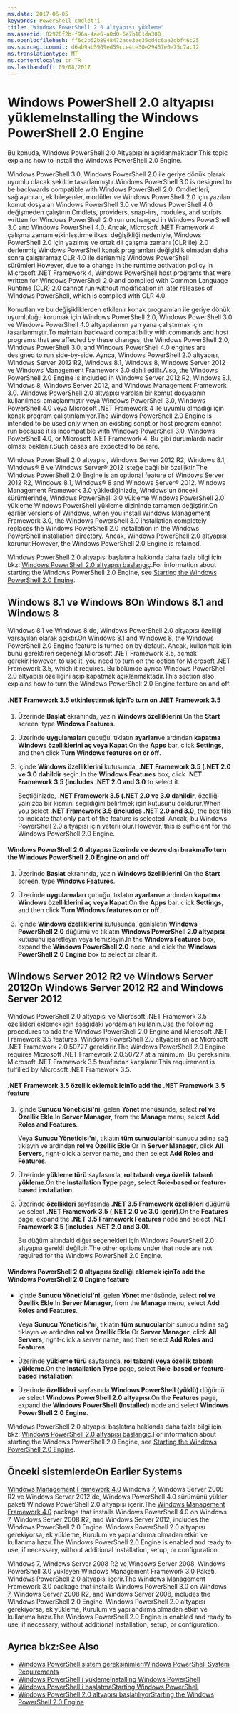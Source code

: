 ```yaml
---
ms.date: 2017-06-05
keywords: PowerShell cmdlet'i
title: "Windows PowerShell 2.0 altyapısı yükleme"
ms.assetid: 82928f2b-f96a-4ae6-a0d0-6e7b181da308
ms.openlocfilehash: ff6c2b52b8948472ace3ee35cd4c6aa2dbf46c25
ms.sourcegitcommit: d6ab9ab5909ed59cce4ce30e29457e0e75c7ac12
ms.translationtype: MT
ms.contentlocale: tr-TR
ms.lasthandoff: 09/08/2017
---
```

# <a name="installing-the-windows-powershell-20-engine"></a><span data-ttu-id="87bc8-103">Windows PowerShell 2.0 altyapısı yükleme</span><span class="sxs-lookup"><span data-stu-id="87bc8-103">Installing the Windows PowerShell 2.0 Engine</span></span>
<span data-ttu-id="87bc8-104">Bu konuda, Windows PowerShell 2.0 Altyapısı'nı açıklanmaktadır.</span><span class="sxs-lookup"><span data-stu-id="87bc8-104">This topic explains how to install the Windows PowerShell 2.0 Engine.</span></span>

<span data-ttu-id="87bc8-105">Windows PowerShell 3.0, Windows PowerShell 2.0 ile geriye dönük olarak uyumlu olacak şekilde tasarlanmıştır.</span><span class="sxs-lookup"><span data-stu-id="87bc8-105">Windows PowerShell 3.0 is designed to be backwards compatible with Windows PowerShell 2.0.</span></span> <span data-ttu-id="87bc8-106">Cmdlet'leri, sağlayıcıları, ek bileşenler, modüller ve Windows PowerShell 2.0 için yazılan komut dosyaları Windows PowerShell 3.0 ve Windows PowerShell 4.0 değişmeden çalıştırın.</span><span class="sxs-lookup"><span data-stu-id="87bc8-106">Cmdlets, providers, snap-ins, modules, and scripts written for Windows PowerShell 2.0 run unchanged in Windows PowerShell 3.0 and Windows PowerShell 4.0.</span></span> <span data-ttu-id="87bc8-107">Ancak, Microsoft .NET Framework 4 çalışma zamanı etkinleştirme ilkesi değişikliği nedeniyle, Windows PowerShell 2.0 için yazılmış ve ortak dil çalışma zamanı (CLR ile) 2.0 derlenmiş Windows PowerShell konak programları değişiklik olmadan daha sonra çalıştıramaz CLR 4.0 ile derlenmiş Windows PowerShell sürümleri.</span><span class="sxs-lookup"><span data-stu-id="87bc8-107">However, due to a change in the runtime activation policy in Microsoft .NET Framework 4, Windows PowerShell host programs that were written for Windows PowerShell 2.0 and compiled with Common Language Runtime (CLR) 2.0 cannot run without modification in later releases of Windows PowerShell, which is compiled with CLR 4.0.</span></span>

<span data-ttu-id="87bc8-108">Komutları ve bu değişikliklerden etkilenir konak programları ile geriye dönük uyumluluğu korumak için Windows PowerShell 2.0, Windows PowerShell 3.0 ve Windows PowerShell 4.0 altyapılarının yan yana çalıştırmak için tasarlanmıştır.</span><span class="sxs-lookup"><span data-stu-id="87bc8-108">To maintain backward compatibility with commands and host programs that are affected by these changes, the Windows PowerShell 2.0, Windows PowerShell 3.0, and Windows PowerShell 4.0 engines are designed to run side-by-side.</span></span> <span data-ttu-id="87bc8-109">Ayrıca, Windows PowerShell 2.0 altyapısı, Windows Server 2012 R2, Windows 8.1, Windows 8, Windows Server 2012 ve Windows Management Framework 3.0 dahil edilir.</span><span class="sxs-lookup"><span data-stu-id="87bc8-109">Also, the Windows PowerShell 2.0 Engine is included in Windows Server 2012 R2, Windows 8.1, Windows 8, Windows Server 2012, and Windows Management Framework 3.0.</span></span> <span data-ttu-id="87bc8-110">Windows PowerShell 2.0 altyapısı varolan bir komut dosyasının kullanılması amaçlanmıştır veya Windows PowerShell 3.0, Windows PowerShell 4.0 veya Microsoft .NET Framework 4 ile uyumlu olmadığı için konak program çalıştırılamıyor.</span><span class="sxs-lookup"><span data-stu-id="87bc8-110">The Windows PowerShell 2.0 Engine is intended to be used only when an existing script or host program cannot run because it is incompatible with Windows PowerShell 3.0, Windows PowerShell 4.0, or Microsoft .NET Framework 4.</span></span> <span data-ttu-id="87bc8-111">Bu gibi durumlarda nadir olması beklenir.</span><span class="sxs-lookup"><span data-stu-id="87bc8-111">Such cases are expected to be rare.</span></span>

<span data-ttu-id="87bc8-112">Windows PowerShell 2.0 altyapısı, Windows Server 2012 R2, Windows 8.1, Windows® 8 ve Windows Server® 2012 isteğe bağlı bir özelliktir.</span><span class="sxs-lookup"><span data-stu-id="87bc8-112">The Windows PowerShell 2.0 Engine is an optional feature of Windows Server 2012 R2, Windows 8.1, Windows® 8 and Windows Server® 2012.</span></span> <span data-ttu-id="87bc8-113">Windows Management Framework 3.0 yüklediğinizde, Windows'un önceki sürümlerinde, Windows PowerShell 3.0 yükleme Windows PowerShell 2.0 yükleme Windows PowerShell yükleme dizininde tamamen değiştirir.</span><span class="sxs-lookup"><span data-stu-id="87bc8-113">On earlier versions of Windows, when you install Windows Management Framework 3.0, the Windows PowerShell 3.0 installation completely replaces the Windows PowerShell 2.0 installation in the Windows PowerShell installation directory.</span></span> <span data-ttu-id="87bc8-114">Ancak, Windows PowerShell 2.0 altyapısı korunur.</span><span class="sxs-lookup"><span data-stu-id="87bc8-114">However, the Windows PowerShell 2.0 Engine is retained.</span></span>

<span data-ttu-id="87bc8-115">Windows PowerShell 2.0 altyapısı başlatma hakkında daha fazla bilgi için bkz: [Windows PowerShell 2.0 altyapısı başlangıç](Starting-the-Windows-PowerShell-2.0-Engine.md).</span><span class="sxs-lookup"><span data-stu-id="87bc8-115">For information about starting the Windows PowerShell 2.0 Engine, see [Starting the Windows PowerShell 2.0 Engine](Starting-the-Windows-PowerShell-2.0-Engine.md).</span></span>

## <a name="on-windows-81-and-windows-8"></a><span data-ttu-id="87bc8-116">Windows 8.1 ve Windows 8</span><span class="sxs-lookup"><span data-stu-id="87bc8-116">On Windows 8.1 and Windows 8</span></span>
<span data-ttu-id="87bc8-117">Windows 8.1 ve Windows 8'de, Windows PowerShell 2.0 altyapısı özelliği varsayılan olarak açıktır.</span><span class="sxs-lookup"><span data-stu-id="87bc8-117">On Windows 8.1 and Windows 8, the Windows PowerShell 2.0 Engine feature is turned on by default.</span></span> <span data-ttu-id="87bc8-118">Ancak, kullanmak için bunu gerektiren seçeneği Microsoft .NET Framework 3.5, açmak gerekir.</span><span class="sxs-lookup"><span data-stu-id="87bc8-118">However, to use it, you need to turn on the option for Microsoft .NET Framework 3.5, which it requires.</span></span> <span data-ttu-id="87bc8-119">Bu bölümde ayrıca Windows PowerShell 2.0 altyapısı özelliğini açıp kapatmak açıklanmaktadır.</span><span class="sxs-lookup"><span data-stu-id="87bc8-119">This section also explains how to turn the Windows PowerShell 2.0 Engine feature on and off.</span></span>

#### <a name="to-turn-on-net-framework-35"></a><span data-ttu-id="87bc8-120">.NET Framework 3.5 etkinleştirmek için</span><span class="sxs-lookup"><span data-stu-id="87bc8-120">To turn on .NET Framework 3.5</span></span>

1. <span data-ttu-id="87bc8-121">Üzerinde **Başlat** ekranında, yazın **Windows özelliklerini**.</span><span class="sxs-lookup"><span data-stu-id="87bc8-121">On the **Start** screen, type **Windows Features**.</span></span>

2. <span data-ttu-id="87bc8-122">Üzerinde **uygulamaları** çubuğu, tıklatın **ayarları**ve ardından **kapatma Windows özelliklerini aç veya Kapat**.</span><span class="sxs-lookup"><span data-stu-id="87bc8-122">On the **Apps** bar, click **Settings**, and then click **Turn Windows features on or off**.</span></span>

3. <span data-ttu-id="87bc8-123">İçinde **Windows özelliklerini** kutusunda, **.NET Framework 3.5 (.NET 2.0 ve 3.0 dahildir** seçin.</span><span class="sxs-lookup"><span data-stu-id="87bc8-123">In the **Windows Features** box, click **.NET Framework 3.5 (includes .NET 2.0 and 3.0** to select it.</span></span>

    <span data-ttu-id="87bc8-124">Seçtiğinizde, **.NET Framework 3.5 (.NET 2.0 ve 3.0 dahildir**, özelliği yalnızca bir kısmını seçildiğini belirtmek için kutusunu doldurur.</span><span class="sxs-lookup"><span data-stu-id="87bc8-124">When you select **.NET Framework 3.5 (includes .NET 2.0 and 3.0**, the box fills to indicate that only part of the feature is selected.</span></span> <span data-ttu-id="87bc8-125">Ancak, bu Windows PowerShell 2.0 altyapısı için yeterli olur.</span><span class="sxs-lookup"><span data-stu-id="87bc8-125">However, this is sufficient for the Windows PowerShell 2.0 Engine.</span></span>

#### <a name="to-turn-the-windows-powershell-20-engine-on-and-off"></a><span data-ttu-id="87bc8-126">Windows PowerShell 2.0 altyapısı üzerinde ve devre dışı bırakma</span><span class="sxs-lookup"><span data-stu-id="87bc8-126">To turn the Windows PowerShell 2.0 Engine on and off</span></span>

1. <span data-ttu-id="87bc8-127">Üzerinde **Başlat** ekranında, yazın **Windows özelliklerini**.</span><span class="sxs-lookup"><span data-stu-id="87bc8-127">On the **Start** screen, type **Windows Features**.</span></span>

2. <span data-ttu-id="87bc8-128">Üzerinde **uygulamaları** çubuğu, tıklatın **ayarları**ve ardından **kapatma Windows özelliklerini aç veya Kapat**.</span><span class="sxs-lookup"><span data-stu-id="87bc8-128">On the **Apps** bar, click **Settings**, and then click **Turn Windows features on or off**.</span></span>

3. <span data-ttu-id="87bc8-129">İçinde **Windows özelliklerini** kutusunda, genişletin **Windows PowerShell 2.0** düğümü ve tıklatın **Windows PowerShell 2.0 altyapısı** kutusunu işaretleyin veya temizleyin.</span><span class="sxs-lookup"><span data-stu-id="87bc8-129">In the **Windows Features** box, expand the **Windows PowerShell 2.0** node, and click the **Windows PowerShell 2.0 Engine** box to select or clear it.</span></span>

## <a name="on-windows-server-2012-r2-and-windows-server-2012"></a><span data-ttu-id="87bc8-130">Windows Server 2012 R2 ve Windows Server 2012</span><span class="sxs-lookup"><span data-stu-id="87bc8-130">On Windows Server 2012 R2 and Windows Server 2012</span></span>
<span data-ttu-id="87bc8-131">Windows PowerShell 2.0 altyapısı ve Microsoft .NET Framework 3.5 özellikleri eklemek için aşağıdaki yordamları kullanın.</span><span class="sxs-lookup"><span data-stu-id="87bc8-131">Use the following procedures to add the Windows PowerShell 2.0 Engine and Microsoft .NET Framework 3.5 features.</span></span> <span data-ttu-id="87bc8-132">Windows PowerShell 2.0 altyapısı en az Microsoft .NET Framework 2.0.50727 gerektirir.</span><span class="sxs-lookup"><span data-stu-id="87bc8-132">The Windows PowerShell 2.0 Engine requires Microsoft .NET Framework 2.0.50727 at a minimum.</span></span> <span data-ttu-id="87bc8-133">Bu gereksinim, Microsoft .NET Framework 3.5 tarafından karşılanır.</span><span class="sxs-lookup"><span data-stu-id="87bc8-133">This requirement is fulfilled by Microsoft .NET Framework 3.5.</span></span>

#### <a name="to-add-the-net-framework-35-feature"></a><span data-ttu-id="87bc8-134">.NET Framework 3.5 özellik eklemek için</span><span class="sxs-lookup"><span data-stu-id="87bc8-134">To add the .NET Framework 3.5 feature</span></span>

1. <span data-ttu-id="87bc8-135">İçinde **Sunucu Yöneticisi'ni**, gelen **Yönet** menüsünde, select **rol ve Özellik Ekle**.</span><span class="sxs-lookup"><span data-stu-id="87bc8-135">In **Server Manager**, from the **Manage** menu, select **Add Roles and Features**.</span></span>

    <span data-ttu-id="87bc8-136">Veya **Sunucu Yöneticisi'ni**, tıklatın **tüm sunucuları**bir sunucu adına sağ tıklayın ve ardından **rol ve Özellik Ekle**.</span><span class="sxs-lookup"><span data-stu-id="87bc8-136">Or in **Server Manager**, click **All Servers**, right-click a server name, and then select **Add Roles and Features**.</span></span>

2. <span data-ttu-id="87bc8-137">Üzerinde **yükleme türü** sayfasında, **rol tabanlı veya özellik tabanlı yükleme**.</span><span class="sxs-lookup"><span data-stu-id="87bc8-137">On the **Installation Type** page, select **Role-based or feature-based installation**.</span></span>

3. <span data-ttu-id="87bc8-138">Üzerinde **özellikleri** sayfasında **.NET 3.5 Framework özellikleri** düğümü ve select **.NET Framework 3.5 (.NET 2.0 ve 3.0 içerir)**.</span><span class="sxs-lookup"><span data-stu-id="87bc8-138">On the **Features** page, expand the **.NET 3.5 Framework Features** node and select **.NET Framework 3.5 (includes .NET 2.0 and 3.0)**.</span></span>

    <span data-ttu-id="87bc8-139">Bu düğüm altındaki diğer seçenekleri için Windows PowerShell 2.0 altyapısı gerekli değildir.</span><span class="sxs-lookup"><span data-stu-id="87bc8-139">The other options under that node are not required for the Windows PowerShell 2.0 Engine.</span></span>

#### <a name="to-add-the-windows-powershell-20-engine-feature"></a><span data-ttu-id="87bc8-140">Windows PowerShell 2.0 altyapısı özelliği eklemek için</span><span class="sxs-lookup"><span data-stu-id="87bc8-140">To add the Windows PowerShell 2.0 Engine feature</span></span>

- <span data-ttu-id="87bc8-141">İçinde **Sunucu Yöneticisi'ni**, gelen **Yönet** menüsünde, select **rol ve Özellik Ekle**.</span><span class="sxs-lookup"><span data-stu-id="87bc8-141">In **Server Manager**, from the **Manage** menu, select **Add Roles and Features**.</span></span>

    <span data-ttu-id="87bc8-142">Veya **Sunucu Yöneticisi'ni**, tıklatın **tüm sunucuları**bir sunucu adına sağ tıklayın ve ardından **rol ve Özellik Ekle**.</span><span class="sxs-lookup"><span data-stu-id="87bc8-142">Or **Server Manager**, click **All Servers**, right-click a server name, and then select **Add Roles and Features**.</span></span>

- <span data-ttu-id="87bc8-143">Üzerinde **yükleme türü** sayfasında, **rol tabanlı veya özellik tabanlı yükleme**.</span><span class="sxs-lookup"><span data-stu-id="87bc8-143">On the **Installation Type** page, select **Role-based or feature-based installation**.</span></span>

- <span data-ttu-id="87bc8-144">Üzerinde **özellikleri** sayfasında **Windows PowerShell (yüklü)** düğümü ve select **Windows PowerShell 2.0 altyapısı**.</span><span class="sxs-lookup"><span data-stu-id="87bc8-144">On the **Features** page, expand the **Windows PowerShell (Installed)** node and select **Windows PowerShell 2.0 Engine**.</span></span>

<span data-ttu-id="87bc8-145">Windows PowerShell 2.0 altyapısı başlatma hakkında daha fazla bilgi için bkz: [Windows PowerShell 2.0 altyapısı başlangıç](Starting-the-Windows-PowerShell-2.0-Engine.md).</span><span class="sxs-lookup"><span data-stu-id="87bc8-145">For information about starting the Windows PowerShell 2.0 Engine, see [Starting the Windows PowerShell 2.0 Engine](Starting-the-Windows-PowerShell-2.0-Engine.md).</span></span>

## <a name="on-earlier-systems"></a><span data-ttu-id="87bc8-146">Önceki sistemlerde</span><span class="sxs-lookup"><span data-stu-id="87bc8-146">On Earlier Systems</span></span>
<span data-ttu-id="87bc8-147">[Windows Management Framework 4.0](http://go.microsoft.com/fwlink/?LinkID=293881) Windows 7, Windows Server 2008 R2 ve Windows Server 2012'de, Windows PowerShell 4.0 sürümünü yükler paketi Windows PowerShell 2.0 altyapısı içerir.</span><span class="sxs-lookup"><span data-stu-id="87bc8-147">The [Windows Management Framework 4.0](http://go.microsoft.com/fwlink/?LinkID=293881) package that installs Windows PowerShell 4.0 on Windows 7, Windows Server 2008 R2, and Windows Server 2012, includes the Windows PowerShell 2.0 Engine.</span></span> <span data-ttu-id="87bc8-148">Windows PowerShell 2.0 altyapısı gerekiyorsa, ek yükleme, Kurulum ve yapılandırma olmadan etkin ve kullanıma hazır.</span><span class="sxs-lookup"><span data-stu-id="87bc8-148">The Windows PowerShell 2.0 Engine is enabled and ready to use, if necessary, without additional installation, setup, or configuration.</span></span>

<span data-ttu-id="87bc8-149">Windows 7, Windows Server 2008 R2 ve Windows Server 2008, Windows PowerShell 3.0 yükleyen Windows Management Framework 3.0 Paketi, Windows PowerShell 2.0 altyapısı içerir.</span><span class="sxs-lookup"><span data-stu-id="87bc8-149">The Windows Management Framework 3.0 package that installs Windows PowerShell 3.0 on Windows 7, Windows Server 2008 R2, and Windows Server 2008, includes the Windows PowerShell 2.0 Engine.</span></span> <span data-ttu-id="87bc8-150">Windows PowerShell 2.0 altyapısı gerekiyorsa, ek yükleme, Kurulum ve yapılandırma olmadan etkin ve kullanıma hazır.</span><span class="sxs-lookup"><span data-stu-id="87bc8-150">The Windows PowerShell 2.0 Engine is enabled and ready to use, if necessary, without additional installation, setup, or configuration.</span></span>

## <a name="see-also"></a><span data-ttu-id="87bc8-151">Ayrıca bkz:</span><span class="sxs-lookup"><span data-stu-id="87bc8-151">See Also</span></span>
- [<span data-ttu-id="87bc8-152">Windows PowerShell sistem gereksinimleri</span><span class="sxs-lookup"><span data-stu-id="87bc8-152">Windows PowerShell System Requirements</span></span>](Windows-PowerShell-System-Requirements.md)
- [<span data-ttu-id="87bc8-153">Windows PowerShell'i yükleme</span><span class="sxs-lookup"><span data-stu-id="87bc8-153">Installing Windows PowerShell</span></span>](Installing-Windows-PowerShell.md)
- [<span data-ttu-id="87bc8-154">Windows PowerShell'i başlatma</span><span class="sxs-lookup"><span data-stu-id="87bc8-154">Starting Windows PowerShell</span></span>](https://technet.microsoft.com/en-us/library/8ec8c2d7-8e7c-4722-a3d2-498fe5739a8e)
- [<span data-ttu-id="87bc8-155">Windows PowerShell 2.0 altyapısı başlatılıyor</span><span class="sxs-lookup"><span data-stu-id="87bc8-155">Starting the Windows PowerShell 2.0 Engine</span></span>](Starting-the-Windows-PowerShell-2.0-Engine.md)

